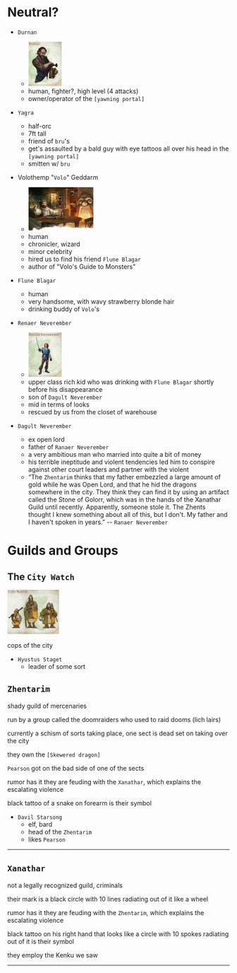 # Neutral?
- `Durnan`
    - [<img src="./assets/durnan.png" height="100"/>](./assets/durnan.png)
    - human, fighter?, high level (4 attacks)
    - owner/operator of the `[yawning portal]`

- `Yagra`
    - half-orc
    - 7ft tall
    - friend of `bru`'s
    - get's assaulted by a bald guy with eye tattoos all over his head in the `[yawning portal]`
    - smitten w/ `bru`

- Volothemp "`Volo`" Geddarm
    - [<img src="./assets/volo.png" height="100"/>](./assets/volo.png)
    - human
    - chronicler, wizard
    - minor celebrity
    - hired us to find his friend `Flune Blagar`
    - author of "Volo's Guide to Monsters"

- `Flune Blagar`
    - human
    - very handsome, with wavy strawberry blonde hair
    - drinking buddy of `Volo`'s

- `Renaer Neverember`
    - [<img src="./assets/renaer.png" height="100"/>](./assets/renaer.png)
    - upper class rich kid who was drinking with `Flune Blagar` shortly before his disappearance
    - son of `Dagult Neverember`
    - mid in terms of looks
    - rescued by us from the closet of warehouse

- `Dagult Neverember`
    - ex open lord
    - father of `Ranaer Neverember`
    - a very ambitious man who married into quite a bit of money
    - his terrible ineptitude and violent tendencies led him to conspire against other court leaders and partner with the violent
    - “The `Zhentarim` thinks that my father embezzled a large amount of gold while he was Open Lord, and that he hid the dragons somewhere in the city. They think they can find it by using an artifact called the Stone of Golorr, which was in the hands of the Xanathar Guild until recently. Apparently, someone stole it. The Zhents thought I knew something about all of this, but I don't. My father and I haven't spoken in years.” -- `Ranaer Neverember`

# Guilds and Groups
## The `City Watch`
[<img src="./assets/city_watch.png" height="100"/>](./assets/city_watch.png)

cops of the city

- `Hyustus Staget`
    - leader of some sort

## `Zhentarim`
shady guild of mercenaries

run by a group called the doomraiders who used to raid dooms (lich lairs)

currently a schism of sorts taking place, one sect is dead set on taking over the city

they own the `[Skewered dragon]`

`Pearson` got on the bad side of one of the sects

rumor has it they are feuding with the `Xanathar`, which explains the escalating violence

black tattoo of a snake on forearm is their symbol

- `Davil Starsong`
    - elf, bard
    - head of the `Zhentarim`
    - likes `Pearson`
---

## `Xanathar`
not a legally recognized guild, criminals

their mark is a black circle with 10 lines radiating out of it like a wheel

rumor has it they are feuding with the `Zhentarim`, which explains the escalating violence

black tattoo on his right hand that looks like a circle with 10 spokes radiating out of it is their symbol

they employ the Kenku we saw

---
